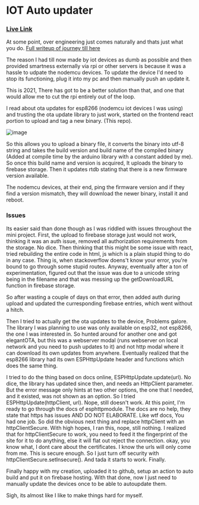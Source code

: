 # IOT Auto updater

### [Live Link](https://water-level-indicator-a555e.web.app/upload)

At some point, over engineering just comes naturally and thats just what you do. [Full writeup of journey till here](https://nisham.notion.site/Lessons-in-over-engineering-085efba7175c4c319988656270a336ad)

The reason I had till now made by iot devices as dumb as possible and then provided smartness externally via rpi or other servers is because it was a hassle to udpate the nodemcu devices.
To update the device I'd need to stop its functioning, plug it into my pc and then manually push an update it.

This is 2021, There has got to be a better solution than that, and one that would allow me to cut the rpi entirely out of the loop.

I read about ota updates for esp8266 (nodemcu iot devices I was using) and trusting the ota update library to just work, started on the frontend react portion to upload and tag a new binary. (This repo).

![image](https://user-images.githubusercontent.com/9362269/133482445-8b70ec18-80f0-4810-aaa9-6575cd477df1.png)

So this allows you to upload a binary file, it converts the binary into utf-8 string and takes the build version and build name of the compiled binary (Added at compile time by the arduino library with a constant added by me).
So once this build name and version is acquired, It uploads the binary to firebase storage. Then it updates rtdb stating that there is a new firmware version available.

The nodemcu devices, at their end, ping the firmware version and if they find a version mismatch, they will download the newer binary, install it and reboot.

### Issues

Its easier said than done though as I was riddled with issues throughout the mini project. First, the upload to firebase storage just would not work, thinking it was an auth issue, removed all authorization requirements from the storage.
No dice. Then thinking that this might be some issue with react, tried rebuilding the entire code in html, js which is a plain stupid thing to do in any case. 
Thing is, when stackoverflow doens't know your error, you're bound to go through some stupid routes.
Anyway, eventually after a ton of experimentation, figured out that the issue was due to a unicode string being in the filename and that was messing up the getDownloadURL function in firebase storage.

So after wasting a couple of days on that error, then added auth during upload and updated the curresponding firebase entries, which went without a hitch.

Then I tried to actually get the ota updates to the device, Problems galore. The library I was planning to use was only available on esp32, not esp8266, the one I was interested in.
So hunted around for another one and got elegantOTA, but this was a webserver modal (runs webserver on local network and you need to push updates to it) and not http modal where it can download its own updates from anywhere.
Eventually realized that the esp8266 library had its own ESPHttpUpdate header and functions which does the same thing.

I tried to do the thing based on docs online, ESPHttpUpdate.update(url). No dice, the library has updated since then, and needs an HttpClient parameter. But the error message only hints at two other options, the one that I needed, and it existed, was not shown as an option.
So I tried ESPHttpUpdate(httpClient, url). Nope, still doesn't work. At this point, I'm ready to go through the docs of esphttpmodule. The docs are no help, they state that https has issues AND DO NOT ELABORATE. Like wtf docs, You had one job.
So did the obvious next thing and replace httpClient with an httpClientSecure. With high hopes, I ran this, nope, still nothing. I realized that for httpClientSecure to work, you need to feed it the fingerprint of the site for it to do anything, else it will flat out reject the connection.
okay, you know what, I dont care about the certificates. I know the urls will only come from me. This is secure enough. So I just turn off security with httpClientSecure.setInsecure(). And tada it starts to work. Finally.

Finally happy with my creation, uploaded it to github, setup an action to auto build and put it on firebase hosting. With that done, now I just need to manually update the devices once to be able to autoupdate them.

Sigh, its almost like I like to make things hard for myself.


